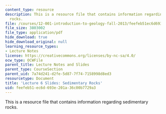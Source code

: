 ```yaml
---
content_type: resource
description: This is a resource file that contains information regarding sedimentary
  rocks.
file: /courses/12-001-introduction-to-geology-fall-2013/feefeb51ec6d693e201a36c00b7729a3_MIT12_001F13_Lecture6slides.pdf
file_size: 3803002
file_type: application/pdf
hide_download: true
hide_download_original: null
learning_resource_types:
- Lecture Notes
license: https://creativecommons.org/licenses/by-nc-sa/4.0/
ocw_type: OCWFile
parent_title: Lecture Notes and Slides
parent_type: CourseSection
parent_uid: 7a74d241-d2fe-5d87-7f74-7158998d8ed3
resourcetype: Document
title: 'Lecture 6 Slides: Sedimentary Rocks'
uid: feefeb51-ec6d-693e-201a-36c00b7729a3
---
```

This is a resource file that contains information regarding sedimentary rocks.